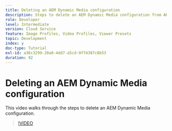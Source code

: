 ```yaml
---
title: Deleting an AEM Dynamic Media configuration
description: Steps to delete an AEM Dynamic Media configuration from AEM Assets.
role: Developer
level: Intermediate
version: Cloud Service
feature: Image Profiles, Video Profiles, Viewer Presets
topic: Development
index: y
doc-type: Tutorial
exl-id: a36c3299-20a0-4dd7-a5cd-9ff4387c8b53
duration: 92
---
```

# Deleting an AEM Dynamic Media configuration

This video walks through the steps to delete an AEM Dynamic Media configuration.

>[!VIDEO](https://video.tv.adobe.com/v/335363?quality=12&learn=on)
